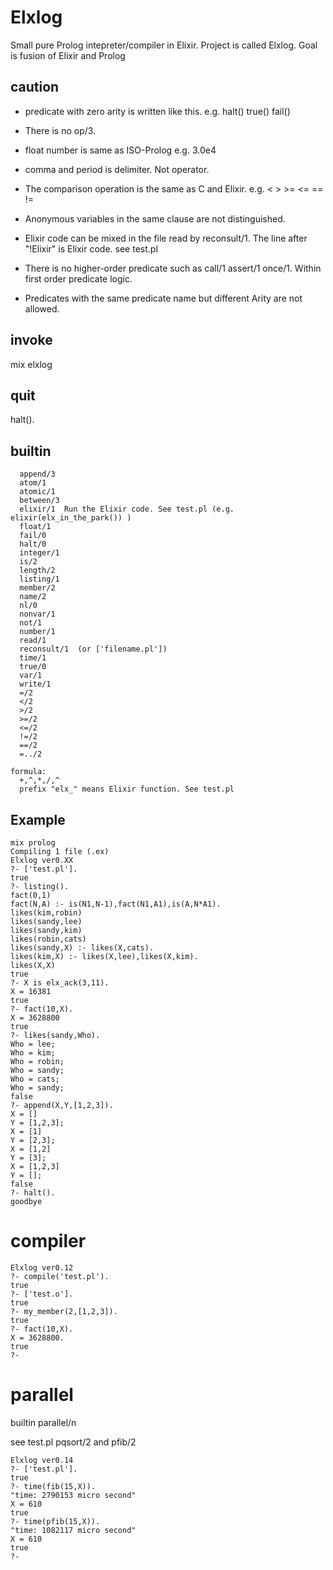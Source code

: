 # Elxlog

Small pure Prolog intepreter/compiler in Elixir.
Project is called Elxlog.
Goal is fusion of Elixir and Prolog

## caution
 - predicate with zero arity is written like this.
e.g. halt()  true()  fail()

 - There is no op/3.

 - float number is same as ISO-Prolog e.g. 3.0e4

 - comma and period is delimiter. Not operator.

 - The comparison operation is the same as C and Elixir.
 e.g. < > >= <= == !=

 - Anonymous variables in the same clause are not distinguished.

 - Elixir code can be mixed in the file read by reconsult/1.
 The line after "!Elixir" is Elixir code. see test.pl

 - There is no higher-order predicate such as call/1 assert/1 once/1.
 Within first order predicate logic.

 - Predicates with the same predicate name but different Arity are not allowed.

## invoke

  mix elxlog

## quit

 halt().

## builtin
```
  append/3
  atom/1
  atomic/1
  between/3
  elixir/1  Run the Elixir code. See test.pl (e.g. elixir(elx_in_the_park()) )
  float/1
  fail/0
  halt/0
  integer/1
  is/2
  length/2
  listing/1
  member/2
  name/2
  nl/0
  nonvar/1
  not/1
  number/1
  read/1
  reconsult/1  (or ['filename.pl'])
  time/1
  true/0
  var/1
  write/1
  =/2
  </2
  >/2
  >=/2
  <=/2
  !=/2
  ==/2
  =../2

formula:
  +,^,*,/,^
  prefix "elx_" means Elixir function. See test.pl
```

## Example
```
mix prolog
Compiling 1 file (.ex)
Elxlog ver0.XX
?- ['test.pl'].
true
?- listing().
fact(0,1)
fact(N,A) :- is(N1,N-1),fact(N1,A1),is(A,N*A1).
likes(kim,robin)
likes(sandy,lee)
likes(sandy,kim)
likes(robin,cats)
likes(sandy,X) :- likes(X,cats).
likes(kim,X) :- likes(X,lee),likes(X,kim).
likes(X,X)
true
?- X is elx_ack(3,11).
X = 16381
true
?- fact(10,X).
X = 3628800
true
?- likes(sandy,Who).
Who = lee;
Who = kim;
Who = robin;
Who = sandy;
Who = cats;
Who = sandy;
false
?- append(X,Y,[1,2,3]).
X = []
Y = [1,2,3];
X = [1]
Y = [2,3];
X = [1,2]
Y = [3];
X = [1,2,3]
Y = [];
false
?- halt().
goodbye
```
# compiler

```
Elxlog ver0.12
?- compile('test.pl').
true
?- ['test.o'].
true
?- my_member(2,[1,2,3]).
true
?- fact(10,X).
X = 3628800.
true
?-
```

# parallel
builtin parallel/n

see test.pl pqsort/2 and pfib/2

```
Elxlog ver0.14
?- ['test.pl'].
true
?- time(fib(15,X)).
"time: 2790153 micro second"
X = 610
true
?- time(pfib(15,X)).
"time: 1082117 micro second"
X = 610
true
?-

```
